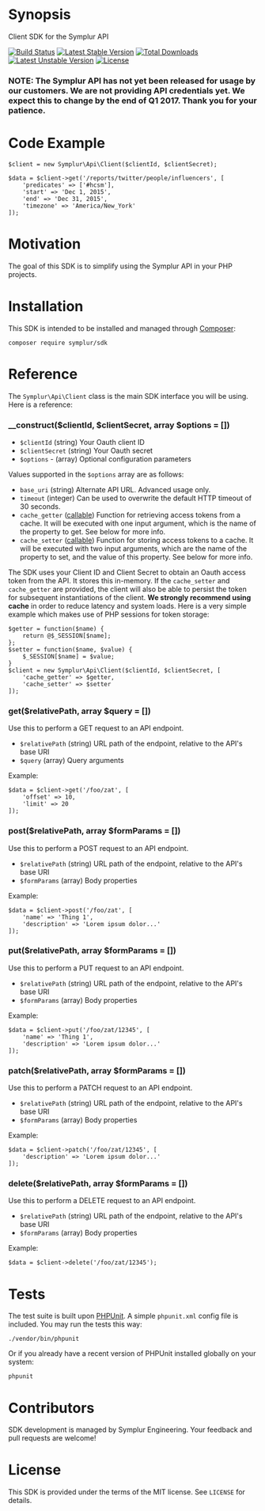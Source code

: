 # Synopsis

Client SDK for the Symplur API

[![Build Status](https://travis-ci.org/symplur/sdk-php.svg?branch=master)](https://travis-ci.org/symplur/sdk-php)
[![Latest Stable Version](https://poser.pugx.org/symplur/sdk-php/v/stable)](https://packagist.org/packages/symplur/sdk-php)
[![Total Downloads](https://poser.pugx.org/symplur/sdk-php/downloads)](https://packagist.org/packages/symplur/sdk-php)
[![Latest Unstable Version](https://poser.pugx.org/symplur/sdk-php/v/unstable)](https://packagist.org/packages/symplur/sdk-php)
[![License](https://poser.pugx.org/symplur/sdk-php/license)](https://packagist.org/packages/symplur/sdk-php)

### NOTE: The Symplur API has not yet been released for usage by our customers.  We are not providing API credentials yet.  We expect this to change by the end of Q1 2017.  Thank you for your patience.

# Code Example

```
$client = new Symplur\Api\Client($clientId, $clientSecret);

$data = $client->get('/reports/twitter/people/influencers', [
    'predicates' => ['#hcsm'],
    'start' => 'Dec 1, 2015',
    'end' => 'Dec 31, 2015',
    'timezone' => 'America/New_York'
]);
```

# Motivation

The goal of this SDK is to simplify using the Symplur API in your PHP projects.

# Installation

This SDK is intended to be installed and managed through [Composer](https://getcomposer.org/):

```
composer require symplur/sdk
```

# Reference

The `Symplur\Api\Client` class is the main SDK interface you will be using.  Here is a reference:

### __construct($clientId, $clientSecret, array $options = [])

* `$clientId` (string) Your Oauth client ID
* `$clientSecret` (string) Your Oauth secret
* `$options` - (array) Optional configuration parameters

Values supported in the `$options` array are as follows:

* `base_uri` (string) Alternate API URL. Advanced usage only.
* `timeout` (integer) Can be used to overwrite the default HTTP timeout of 30 seconds.
* `cache_getter` ([callable](http://php.net/manual/en/language.types.callable.php)) Function for retrieving access tokens from a cache. It will be executed with one input argument, which is the name of the property to get. See below for more info.
* `cache_setter` ([callable](http://php.net/manual/en/language.types.callable.php)) Function for storing access tokens to a cache. It will be executed with two input arguments, which are the name of the property to set, and the value of this property.  See below for more info.

The SDK uses your Client ID and Client Secret to obtain an Oauth access token from the API.  It stores this in-memory.  If the `cache_setter` and `cache_getter` are provided, the client will also be able to persist the token for subsequent instantiations of the client. **We strongly recommend using cache** in order to reduce latency and system loads.  Here is a very simple example which makes use of PHP sessions for token storage:

```
$getter = function($name) {
    return @$_SESSION[$name];
};
$setter = function($name, $value) {
    $_SESSION[$name] = $value;
}
$client = new Symplur\Api\Client($clientId, $clientSecret, [
    'cache_getter' => $getter,
    'cache_setter' => $setter
]);
```

### get($relativePath, array $query = [])

Use this to perform a GET request to an API endpoint.

* `$relativePath` (string) URL path of the endpoint, relative to the API's base URI
* `$query` (array) Query arguments

Example:

```
$data = $client->get('/foo/zat', [
	'offset' => 10, 
	'limit' => 20
]);
```

### post($relativePath, array $formParams = [])

Use this to perform a POST request to an API endpoint.

* `$relativePath` (string) URL path of the endpoint, relative to the API's base URI
* `$formParams` (array) Body properties

Example:

```
$data = $client->post('/foo/zat', [
	'name' => 'Thing 1',
	'description' => 'Lorem ipsum dolor...'
]);
```

### put($relativePath, array $formParams = [])

Use this to perform a PUT request to an API endpoint.

* `$relativePath` (string) URL path of the endpoint, relative to the API's base URI
* `$formParams` (array) Body properties

Example:

```
$data = $client->put('/foo/zat/12345', [
	'name' => 'Thing 1',
	'description' => 'Lorem ipsum dolor...'
]);
```

### patch($relativePath, array $formParams = [])

Use this to perform a PATCH request to an API endpoint.

* `$relativePath` (string) URL path of the endpoint, relative to the API's base URI
* `$formParams` (array) Body properties

Example:

```
$data = $client->patch('/foo/zat/12345', [
	'description' => 'Lorem ipsum dolor...'
]);
```

### delete($relativePath, array $formParams = [])

Use this to perform a DELETE request to an API endpoint.

* `$relativePath` (string) URL path of the endpoint, relative to the API's base URI
* `$formParams` (array) Body properties

Example:

```
$data = $client->delete('/foo/zat/12345');
```

# Tests

The test suite is built upon [PHPUnit](https://phpunit.de/).
A simple `phpunit.xml` config file is included. You may run the tests this way:

```
./vendor/bin/phpunit
```
Or if you already have a recent version of PHPUnit installed globally on your system:

```
phpunit
```

# Contributors

SDK development is managed by Symplur Engineering.  Your feedback and pull requests are welcome!

# License

This SDK is provided under the terms of the MIT license.  See `LICENSE` for details.
